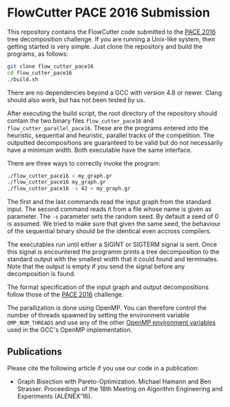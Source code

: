 # FlowCutter PACE 2016 Submission

This repository contains the FlowCutter code submitted to the [PACE 2016](https://pacechallenge.wordpress.com/track-a-treewidth/) tree decomposition challenge. 
If you are running a Unix-like system, then getting started is very simple. Just clone the repository and build the programs, as follows:

```bash
git clone flow_cutter_pace16
cd flow_cutter_pace16
./build.sh
```

There are no dependencies beyond a GCC with version 4.8 or newer. Clang should also work, but has not been tested by us.

After executing the build script, the root directory of the repository should contain the two binary files `flow_cutter_pace16` and `flow_cutter_parallel_pace16`. These are the programs entered into the heuristic, sequential and heuristic, parallel tracks of the competition. The outputted decompositions are guaranteed to be valid but do not necessarily have a minimum width. Both executable have the same interface. 

There are three ways to correctly invoke the program:

```bash
./flow_cutter_pace16 < my_graph.gr 
./flow_cutter_pace16 my_graph.gr
./flow_cutter_pace16 -s 42 < my_graph.gr
```

The first and the last commands read the input graph from the standard input. The second command reads it from a file whose name is given as parameter. The `-s` parameter sets the random seed. By default a seed of 0 is assumed. We tried to make sure that given the same seed, the behaviour of the sequential binary should be the identical even accross compilers.

The executables run until either a SIGINT or SIGTERM signal is sent. Once this signal is encountered the programm prints a tree decomposition to the standard output with the smallest width that it could found and terminates. Note that the output is empty if you send the signal before any decomposition is found.

The format specification of the input graph and output decompositions follow those of the [PACE 2016](https://pacechallenge.wordpress.com/track-a-treewidth/) challenge. 

The parallization is done using OpenMP. You can therefore control the number of threads spawned by setting the environment variable `OMP_NUM_THREADS` and use any of the other [OpenMP environment variables](https://gcc.gnu.org/onlinedocs/libgomp/Environment-Variables.html) used in the GCC's OpenMP implementation.

## Publications

Please cite the following article if you use our code in a publication:

* Graph Bisection with Pareto-Optimization.
  Michael Hamann and Ben Strasser.
  Proceedings of the 18th Meeting on Algorithm Engineering and Experiments (ALENEX'16).

